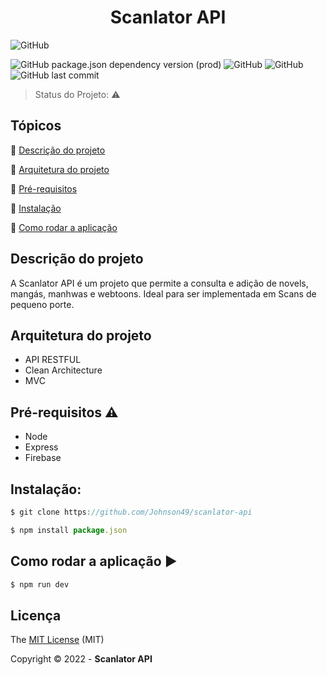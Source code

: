 <h1 align="center"> Scanlator API </h1> </center>


![GitHub](http://img.shields.io/static/v1?label=STATUS&message=EM%20DESENVOLVIMENTO&color=yellow&style=for-the-badge)

![GitHub package.json dependency version (prod)](https://img.shields.io/github/package-json/dependency-version/Johnson49/scanlator-api/express)
![GitHub](https://img.shields.io/github/license/Johnson49/scanlator-api)
![GitHub](http://img.shields.io/static/v1?label=node&message=16.15.0&color=green&style=for-the-badge&logo=javascript)
![GitHub last commit](https://img.shields.io/github/last-commit/Johnson49/scanlator-api)

> Status do Projeto: :warning:

## Tópicos 

:small_blue_diamond: [Descrição do projeto](#descrição-do-projeto)

:small_blue_diamond: [ Arquitetura do projeto](#arquitetura-do-projeto)

:small_blue_diamond: [Pré-requisitos](#pré-requisitos)

:small_blue_diamond: [Instalação](#instalação)

:small_blue_diamond: [Como rodar a aplicação](#como-rodar-a-aplicação)

## Descrição do projeto
A Scanlator API é um projeto que permite a consulta e adição de novels, mangás, manhwas e webtoons. Ideal para ser implementada em Scans de pequeno porte.



## Arquitetura do projeto

* API RESTFUL
* Clean Architecture 
* MVC


## Pré-requisitos :warning:

* Node
* Express
* Firebase


## Instalação: 

```javascript
$ git clone https://github.com/Johnson49/scanlator-api

$ npm install package.json
```  

## Como rodar a aplicação :arrow_forward:
```javascript
$ npm run dev
```

## Licença

The [MIT License]() (MIT)

Copyright :copyright: 2022 - **Scanlator API**
